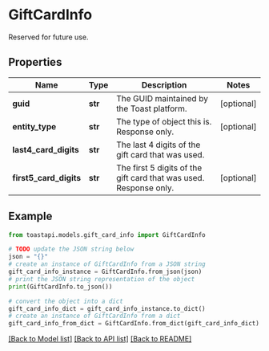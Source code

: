 # GiftCardInfo

Reserved for future use.

## Properties

Name | Type | Description | Notes
------------ | ------------- | ------------- | -------------
**guid** | **str** | The GUID maintained by the Toast platform. | [optional] 
**entity_type** | **str** | The type of object this is. Response only. | [optional] 
**last4_card_digits** | **str** | The last 4 digits of the gift card that was used. | 
**first5_card_digits** | **str** | The first 5 digits of the gift card that was used. Response only. | [optional] 

## Example

```python
from toastapi.models.gift_card_info import GiftCardInfo

# TODO update the JSON string below
json = "{}"
# create an instance of GiftCardInfo from a JSON string
gift_card_info_instance = GiftCardInfo.from_json(json)
# print the JSON string representation of the object
print(GiftCardInfo.to_json())

# convert the object into a dict
gift_card_info_dict = gift_card_info_instance.to_dict()
# create an instance of GiftCardInfo from a dict
gift_card_info_from_dict = GiftCardInfo.from_dict(gift_card_info_dict)
```
[[Back to Model list]](../README.md#documentation-for-models) [[Back to API list]](../README.md#documentation-for-api-endpoints) [[Back to README]](../README.md)


